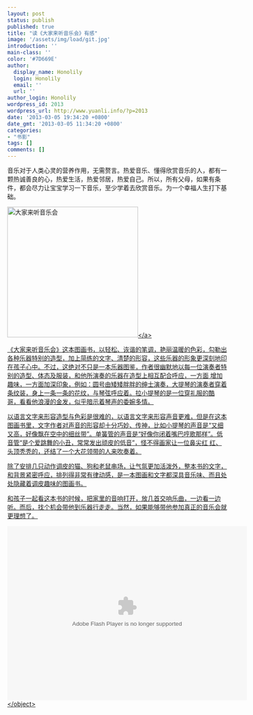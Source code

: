 ```yaml
---
layout: post
status: publish
published: true
title: "读《大家来听音乐会》有感"
image: '/assets/img/load/git.jpg'
introduction: ''
main-class: ''
color: '#7D669E'
author:
  display_name: Honolily
  login: Honolily
  email: ''
  url: ''
author_login: Honolily
wordpress_id: 2013
wordpress_url: http://www.yuanli.info/?p=2013
date: '2013-03-05 19:34:20 +0800'
date_gmt: '2013-03-05 11:34:20 +0800'
categories:
- "书影"
tags: []
comments: []
---
```

<p>音乐对于人类心灵的营养作用，无需赘言。热爱音乐、懂得欣赏音乐的人，都有一颗热诚善良的心，热爱生活，热爱邻居，热爱自己。所以，所有父母，如果有条件，都会尽力让宝宝学习一下音乐，至少学着去欣赏音乐。为一个幸福人生打下基础。</p>
<p><a href="http:&#47;&#47;www.yuanli.info&#47;archives&#47;2013.html&#47;attachment&#47;66666" rel="attachment wp-att-2014"><img src="http:&#47;&#47;www.yuanli.info&#47;wp-content&#47;uploads&#47;2013&#47;03&#47;66666.jpg" alt="大家来听音乐会" width="300" height="300" class="aligncenter size-full wp-image-2014" &#47;><&#47;a></p>
<p>《大家来听音乐会》这本图画书，以轻松、诙谐的笔调，艳丽温暖的色彩，勾勒出各种乐器特别的造型，加上简练的文字、清楚的形容，这些乐器的形象更深刻地印在孩子心中。不过，这绝对不只是一本乐器图鉴，作者很幽默地以每一位演奏者特别的造型、体态及服装，和他所演奏的乐器在造型上相互配合呼应，一方面 增加趣味，一方面加深印象，例如：圆号由矮矮胖胖的绅士演奏，大提琴的演奏者穿着条纹装，身上一条一条的花纹，与琴弦呼应着。拉小提琴的是一位穿礼服的酷 哥，看看他浪漫的金发，似乎暗示着琴声的委婉多情。</p>
<p>以语言文字来形容造型与色彩是很难的，以语言文字来形容声音更难，但是在这本图画书里，文字作者对声音的形容却十分巧妙、传神，比如小提琴的声音是&ldquo;又细 又高，好像飘在空中的细丝带&rdquo;。单簧管的声音是&ldquo;好像你闭着嘴巴哼歌那样&rdquo;。低音管&ldquo;是个爱跳舞的小丑，常常发出顽皮的低音&rdquo;，怪不得画家让一位鼻尖红 红、头顶秃秃的，还结了一个大花领带的人来吹奏着。</p>
<p>除了安排几只动作调皮的猫、狗和老鼠串场，让气氛更加活泼外，整本书的文字，和背景紧密呼应，排列得非常有律动感，是一本图画和文字都深具音乐味、而且处处隐藏着调皮趣味的图画书。</p>
<p>和孩子一起看这本书的时候，把家里的音响打开，放几首交响乐曲，一边看一边听。而后，找个机会带他到乐器行走走。当然，如果能够带他参加真正的音乐会就更理想了。</p>
<p><object classid="clsid:d27cdb6e-ae6d-11cf-96b8-444553540000" width="550" height="400" codebase="http:&#47;&#47;download.macromedia.com&#47;pub&#47;shockwave&#47;cabs&#47;flash&#47;swflash.cab#version=6,0,40,0"><param name="src" value="http:&#47;&#47;player.youku.com&#47;player.php&#47;sid&#47;XMjQ5NDYzMzA0&#47;v.swf" &#47;><param name="quality" value="high" &#47;><embed type="application&#47;x-shockwave-flash" width="550" height="400" src="http:&#47;&#47;player.youku.com&#47;player.php&#47;sid&#47;XMzU3NDc4ODg0&#47;v.swf" quality="high"&#47;><&#47;object></p>
